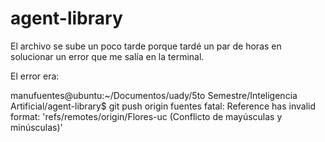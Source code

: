 # agent-library
El archivo se sube un poco tarde porque tardé un par de horas en solucionar un error que me salía en la terminal.


El error era:

manufuentes@ubuntu:~/Documentos/uady/5to Semestre/Inteligencia Artificial/agent-library$ git push origin fuentes
fatal: Reference has invalid format: 'refs/remotes/origin/Flores-uc (Conflicto de mayúsculas y minúsculas)'
